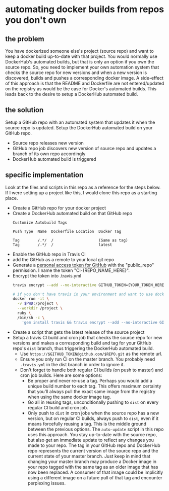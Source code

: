 # automating docker builds from repos you don't own

## the problem

You have dockerized someone else's project (source repo) and want to keep a docker build up-to-date with that project. You would normally use DockerHub's automated builds, but that is only an option if you own the source repo. So, you need to implement your own automation system that checks the source repo for new versions and when a new version is discovered, builds and pushes a corresponding docker image. A side-effect of this approach is that the README and Dockerfile are not entered/updated on the registry as would be the case for Docker's automated builds. This leads back to the desire to setup a DockerHub automated build.

## the solution

Setup a GitHub repo with an automated system that updates it when the source repo is updated. Setup the DockerHub automated build on your GitHub repo.

- Source repo releases new version
- GitHub repo job discovers new version of source repo and updates a branch of its own repo accordingly
- DockerHub automated build is triggered

## specific implementation

Look at the files and scripts in this repo as a reference for the steps below. If I were setting up a project like this, I would clone this repo as a starting place.

- Create a GitHub repo for your docker project
- Create a DockerHub automated build on that GitHub repo
  ```
  Customize Autobuild Tags

  Push Type  Name  Dockerfile Location  Docker Tag

  Tag        /.*/  /                    (Same as tag)
  Tag        /.*/  /                    latest
  ```
- Enable the GitHub repo in Travis CI
- add the GitHub as a remote to your local git repo
- Generate a [personal access token for GitHub](https://github.com/settings/tokens) with the "public_repo" permission. I name the token "CI-{REPO_NAME_HERE}".
- Encrypt the token into .travis.yml
  ```sh
  travis encrypt --add --no-interactive GITHUB_TOKEN={YOUR_TOKEN_HERE}
  ```
  ```sh
  # if you don't have travis in your environment and want to use docker instead:
  docker run -it \
    -v $PWD:/project \
    --workdir /project \
    ruby \
    /bin/sh -c \
      'gem install travis && travis encrypt --add --no-interactive GITHUB_TOKEN={YOUR_TOKEN_HERE}'
  ```
- Create a script that gets the latest release of the source project
- Setup a travis CI build and cron job that checks the source repo for new versions and makes a corresponding build and tag for your GitHub repo's `dist` branch, thus triggering the DockerHub automated build.
  - Use `https://$GITHUB_TOKEN@github.com/$REPO.git` as the remote url.
  - Ensure you only run CI on the master branch. You probably need `.travis.yml` in the dist branch in order to ignore it.
  - Don't forget to handle both regular CI builds (on push to master) and cron job builds. Here are some options:
    - Be proper and never re-use a tag. Perhaps you would add a unique build number to each tag. This offers maximum certainty that you'll always pull the exact same image from the registry when using the same docker image tag.
    - Go all in reusing tags, unconditionally pushing to `dist` on every regular CI build and cron job.
    - Only push to `dist` in cron jobs when the source repo has a new version, but on regular CI builds, always push to `dist`, even if it means forcefully reusing a tag. This is the middle ground between the previous options. The `auto-update` script in this repo uses this approach. You stay up-to-date with the source repo, but also get an immediate update to reflect any changes you made to your repo. The tag in your GitHub repo and DockerHub repo represents the current version of the source repo and the current state of your master branch. Just keep in mind that changing your master branch may produce a Docker image in your repo tagged with the same tag as an older image that has now been replaced. A consumer of that image could be implicitly using a different image on a future pull of that tag and encounter perplexing issues.
